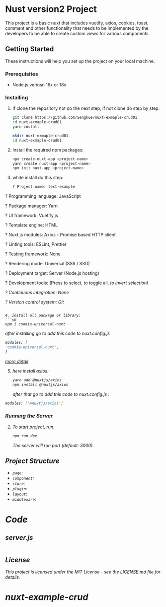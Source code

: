 # Nust version2 Project

This project is a basic nuxt that includes vuetify, axios, cookies, toast, comment and other functionality that needs to be implemented by the developers to be able to create custom views for various components.

## Getting Started

These instructions will help you set up the project on your local machine.

### Prerequisites

- Node.js veriosn 16x or 18x

### Installing

1. If clone the repository not do the next step, if not clone do step by step:

   ```sh
   git clone https://github.com/Sengkue/nuxt-exmaple-crud01
   cd nuxt-exmaple-crud01
   yarn install
   ```

   ```sh
   mkdir nuxt-exmaple-crud01
   cd nuxt-exmaple-crud01
   ```

2. Install the required npm packages:

   ```sh
   npx create-nuxt-app <project-name>
   yarn create nuxt-app <project-name>
   npm init nuxt-app <project-name>
   ```

3. white install do this step:
   ```sh
   ? Project name: test-example
   ```

? Programming language: JavaScript

? Package manager: Yarn

? UI framework: Vuetify.js

? Template engine: HTML

? Nuxt.js modules: Axios - Promise based HTTP client

? Linting tools: ESLint, Prettier

? Testing framework: None

? Rendering mode: Universal (SSR / SSG)

? Deployment target: Server (Node.js hosting)

? Development tools: (Press <space> to select, <a> to toggle all, <i> to invert selection)

? Continuous integration: None

? Version control system: Git

````

4. install all package or library:
```sh
npm i cookie-universal-nuxt
````

after installing go to add this code to nuxt.config.js

```sh
modules: [
'cookie-universal-nuxt',
]
```

<a href="https://www.npmjs.com/package/cookie-universal-nuxt" target="_blank">more detail</a>

5. here install axios:
   ```sh
   yarn add @nuxtjs/axios
   npm install @nuxtjs/axios
   ```
   after that go to add this code to nuxt.config.js :

```sh
modules: ['@nuxtjs/axios']
```

### Running the Server

1. To start project, run:
   ```sh
   npm run dev
   ```
   The server will run port (default: 3000).

## Project Structure

- `page`: 
- `component`: 
- `store`: 
- `plugin`:
- `layout`:
- `middleware`:

# Code

## server.js

```javascript

```

## License

This project is licensed under the MIT License - see the [LICENSE.md](LICENSE.md) file for details.
# nuxt-example-crud
